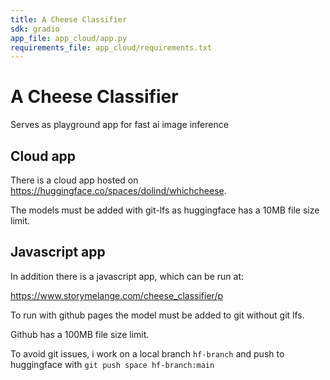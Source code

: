 ```yaml
---
title: A Cheese Classifier
sdk: gradio
app_file: app_cloud/app.py
requirements_file: app_cloud/requirements.txt
---
```



# A Cheese Classifier


Serves as playground app for fast ai image inference


## Cloud app
There is a cloud app hosted on  https://huggingface.co/spaces/dolind/whichcheese.

The models must be added with git-lfs as huggingface has a 10MB file size limit.

## Javascript app
In addition there is a javascript app, which can be run at:

https://www.storymelange.com/cheese_classifier/p


To run with github pages the model must be added to git without git lfs.

Github has a 100MB file size limit.

To avoid git issues, i work on a local branch `hf-branch` and push to huggingface with `git push space hf-branch:main`